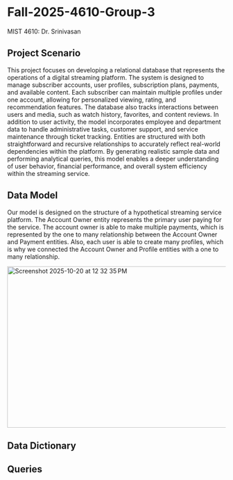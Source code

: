 # Fall-2025-4610-Group-3
MIST 4610: Dr. Srinivasan

## Project Scenario
This project focuses on developing a relational database that represents the operations of a digital streaming platform. The system is designed to manage subscriber accounts, user profiles, subscription plans, payments, and available content. Each subscriber can maintain multiple profiles under one account, allowing for personalized viewing, rating, and recommendation features. The database also tracks interactions between users and media, such as watch history, favorites, and content reviews. In addition to user activity, the model incorporates employee and department data to handle administrative tasks, customer support, and service maintenance through ticket tracking. Entities are structured with both straightforward and recursive relationships to accurately reflect real-world dependencies within the platform. By generating realistic sample data and performing analytical queries, this model enables a deeper understanding of user behavior, financial performance, and overall system efficiency within the streaming service.

## Data Model
Our model is designed on the structure of a hypothetical streaming service platform. The Account Owner entity represents the primary user paying for the service. The account owner is able to make multiple payments, which is represented by the one to many relationship between the Account Owner and Payment entities. Also, each user is able to create many profiles, which is why we connected the Account Owner and Profile entities with a one to many relationship.

<img width="620" height="371" alt="Screenshot 2025-10-20 at 12 32 35 PM" src="https://github.com/user-attachments/assets/944b53bd-30c4-486e-999e-6752a66f22a4" />

## Data Dictionary 

## Queries
